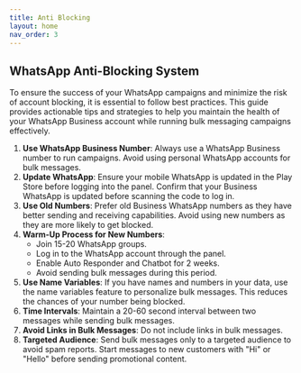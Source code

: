 ```yaml
---
title: Anti Blocking
layout: home
nav_order: 3
---
```


## WhatsApp Anti-Blocking System

To ensure the success of your WhatsApp campaigns and minimize the risk of account blocking, it is essential to follow best practices. This guide provides actionable tips and strategies to help you maintain the health of your WhatsApp Business account while running bulk messaging campaigns effectively.

1. **Use WhatsApp Business Number**: Always use a WhatsApp Business number to run campaigns. Avoid using personal WhatsApp accounts for bulk messages.
2. **Update WhatsApp**: Ensure your mobile WhatsApp is updated in the Play Store before logging into the panel. Confirm that your Business WhatsApp is updated before scanning the code to log in.
3. **Use Old Numbers**: Prefer old Business WhatsApp numbers as they have better sending and receiving capabilities. Avoid using new numbers as they are more likely to get blocked.
4. **Warm-Up Process for New Numbers**:
   - Join 15-20 WhatsApp groups.
   - Log in to the WhatsApp account through the panel.
   - Enable Auto Responder and Chatbot for 2 weeks.
   - Avoid sending bulk messages during this period.
5. **Use Name Variables**: If you have names and numbers in your data, use the name variables feature to personalize bulk messages. This reduces the chances of your number being blocked.
6. **Time Intervals**: Maintain a 20-60 second interval between two messages while sending bulk messages.
7. **Avoid Links in Bulk Messages**: Do not include links in bulk messages.
8. **Targeted Audience**: Send bulk messages only to a targeted audience to avoid spam reports. Start messages to new customers with "Hi" or "Hello" before sending promotional content.